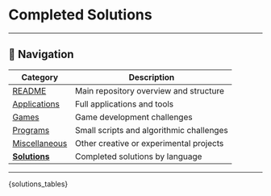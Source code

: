 # Completed Solutions

---

## 🧭 Navigation

| Category                            | Description                                |
| ----------------------------------- | ------------------------------------------ |
| [README](/README.md) | Main repository overview and structure |
| [Applications](./challenges/applications/INDEX.md) | Full applications and tools |
| [Games](/challenges/games/INDEX.md) | Game development challenges |
| [Programs](/challenges/programs/INDEX.md) | Small scripts and algorithmic challenges |
| [Miscellaneous](/challenges/miscellaneous/INDEX.md) | Other creative or experimental projects |
| [**Solutions**](/solutions/INDEX.md) | Completed solutions by language |

---

{solutions_tables}

